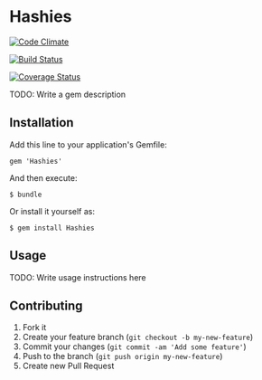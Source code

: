 # Hashies

[![Code Climate](https://codeclimate.com/github/MaratMikushkin/Hashies.png)](https://codeclimate.com/github/MaratMikushkin/Hashies)

[![Build Status](https://travis-ci.org/MaratMikushkin/Hashies.png)](https://travis-ci.org/MaratMikushkin/Hashies)

[![Coverage Status](https://coveralls.io/repos/MaratMikushkin/Hashies/badge.png?branch=master)](https://coveralls.io/r/MaratMikushkin/Hashies?branch=master)

TODO: Write a gem description

## Installation

Add this line to your application's Gemfile:

    gem 'Hashies'

And then execute:

    $ bundle

Or install it yourself as:

    $ gem install Hashies

## Usage

TODO: Write usage instructions here

## Contributing

1. Fork it
2. Create your feature branch (`git checkout -b my-new-feature`)
3. Commit your changes (`git commit -am 'Add some feature'`)
4. Push to the branch (`git push origin my-new-feature`)
5. Create new Pull Request
